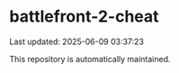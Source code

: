 # battlefront-2-cheat

Last updated: 2025-06-09 03:37:23

This repository is automatically maintained.
